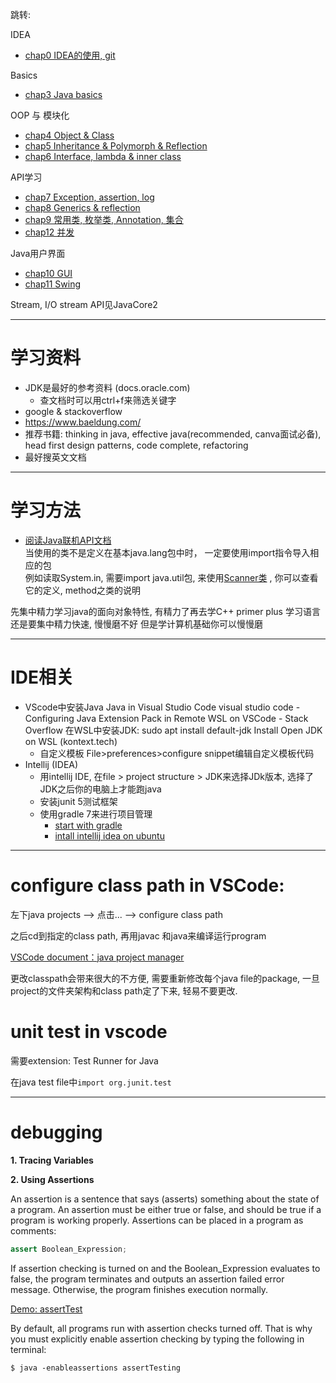 跳转:

IDEA
+ [chap0 IDEA的使用, git](./chap0/readme.md)

Basics
+ [chap3 Java basics](./chap3/README.md) 

OOP 与 模块化
+ [chap4 Object & Class](./chap4/README.md)
+ [chap5 Inheritance & Polymorph & Reflection](./chap5/readme.md) 
+ [chap6 Interface, lambda & inner class ](./chap6/readme.md)

API学习
+ [chap7 Exception, assertion, log](./chap7/readme.md) 
+ [chap8 Generics & reflection](./chap8/readme.md)
+ [chap9 常用类, 枚举类, Annotation, 集合](./chap9/readme.md)
+ [chap12 并发](./chap12/readme.md) 

Java用户界面
+ [chap10 GUI]()
+ [chap11 Swing]()


Stream, I/O stream API见JavaCore2

---



# 学习资料

+ JDK是最好的参考资料 (docs.oracle.com)
  + 查文档时可以用ctrl+f来筛选关键字 
+ google & stackoverflow
+ https://www.baeldung.com/
+ 推荐书籍: thinking in java, effective java(recommended, canva面试必备), head first design patterns, code complete, refactoring
+ 最好搜英文文档

---

# 学习方法
+ [阅读Java联机API文档](https://docs.oracle.com/en/java/javase/18/)  
当使用的类不是定义在基本java.lang包中时， 一定要使用import指令导入相应的包  
例如读取System.in, 需要import java.util包, 来使用[Scanner类](https://docs.oracle.com/en/java/javase/18/docs/api/java.base/java/util/Scanner.html) , 你可以查看它的定义, method之类的说明

先集中精力学习java的面向对象特性, 有精力了再去学C++ primer plus
学习语言还是要集中精力快速, 慢慢磨不好
但是学计算机基础你可以慢慢磨

---

# IDE相关

+ VScode中安装Java
    Java in Visual Studio Code
    visual studio code - Configuring Java Extension Pack in Remote WSL on VSCode - Stack Overflow
    在WSL中安装JDK: sudo apt install default-jdk
    Install Open JDK on WSL (kontext.tech)
  + 自定义模板
  File>preferences>configure snippet编辑自定义模板代码
+ Intellij (IDEA)
  + 用intellij IDE, 在file > project structure > JDK来选择JDk版本, 选择了JDK之后你的电脑上才能跑java
  + 安装junit 5测试框架
  + 使用gradle 7来进行项目管理 
    + [start with gradle](https://www.jetbrains.com/help/idea/getting-started-with-gradle.html#add_code)
    + [intall intellij idea on ubuntu](https://linuxhint.com/install-intellij-idea-on-ubuntu-20-04/)

--- 
# configure class path in VSCode:
左下java projects --> 点击... --> configure class path

之后cd到指定的class path, 再用javac 和java来编译运行program

[VSCode document：java project manager](https://code.visualstudio.com/docs/java/java-project)

更改classpath会带来很大的不方便, 需要重新修改每个java file的package, 一旦project的文件夹架构和class path定了下来, 轻易不要更改.

# unit test in vscode
需要extension: Test Runner for Java

在java test file中`import org.junit.test`

---

# debugging

**1. Tracing Variables**

**2. Using Assertions**

An assertion is a sentence that says (asserts) something about the state of a program. An assertion must be either true or false, and should be true if a program is working properly. Assertions can be placed in a program as comments:

```java
assert Boolean_Expression;
```

If assertion checking is turned on and the Boolean_Expression evaluates to false, the program terminates and outputs an assertion failed error message. Otherwise, the program finishes execution normally.

[Demo: assertTest](assertTesting.java)

By default, all programs run with assertion checks turned off. That is why you must explicitly enable assertion checking by typing the following in terminal:

```shell
$ java -enableassertions assertTesting
```


